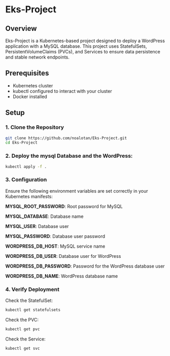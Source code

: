 # Eks-Project

## Overview
Eks-Project is a Kubernetes-based project designed to deploy a WordPress application with a MySQL database. This project uses StatefulSets, PersistentVolumeClaims (PVCs), and Services to ensure data persistence and stable network endpoints.

## Prerequisites
- Kubernetes cluster
- kubectl configured to interact with your cluster
- Docker installed

## Setup

### 1. Clone the Repository
```sh
git clone https://github.com/noalotan/Eks-Project.git
cd Eks-Project
```
### 2. Deploy the mysql Database and the WordPress:

```sh
kubectl apply -f .
```

### 3. Configuration
Ensure the following environment variables are set correctly in your Kubernetes manifests:

__MYSQL_ROOT_PASSWORD__: Root password for MySQL

__MYSQL_DATABASE__: Database name

__MYSQL_USER__: Database user

__MYSQL_PASSWORD__: Database user password

__WORDPRESS_DB_HOST__: MySQL service name

__WORDPRESS_DB_USER__: Database user for WordPress

__WORDPRESS_DB_PASSWORD__: Password for the WordPress database user

__WORDPRESS_DB_NAME__: WordPress database name

### 4. Verify Deployment
Check the StatefulSet:
```sh
kubectl get statefulsets
```

Check the PVC:
```sh
kubectl get pvc
```

Check the Service:
```sh
kubectl get svc
```

